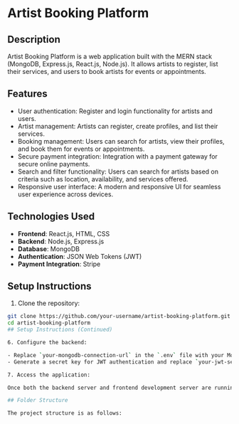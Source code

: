 # Artist Booking Platform

## Description

Artist Booking Platform is a web application built with the MERN stack (MongoDB, Express.js, React.js, Node.js). It allows artists to register, list their services, and users to book artists for events or appointments.

## Features

- User authentication: Register and login functionality for artists and users.
- Artist management: Artists can register, create profiles, and list their services.
- Booking management: Users can search for artists, view their profiles, and book them for events or appointments.
- Secure payment integration: Integration with a payment gateway for secure online payments.
- Search and filter functionality: Users can search for artists based on criteria such as location, availability, and services offered.
- Responsive user interface: A modern and responsive UI for seamless user experience across devices.

## Technologies Used

- **Frontend**: React.js, HTML, CSS
- **Backend**: Node.js, Express.js
- **Database**: MongoDB
- **Authentication**: JSON Web Tokens (JWT)
- **Payment Integration**: Stripe

## Setup Instructions

1. Clone the repository:

```bash
git clone https://github.com/your-username/artist-booking-platform.git
cd artist-booking-platform
## Setup Instructions (Continued)

6. Configure the backend:

- Replace `your-mongodb-connection-url` in the `.env` file with your MongoDB connection URL.
- Generate a secret key for JWT authentication and replace `your-jwt-secret` in the `.env` file.

7. Access the application:

Once both the backend server and frontend development server are running, you can access the application in your web browser at [http://localhost:3000](http://localhost:3000).

## Folder Structure

The project structure is as follows:


